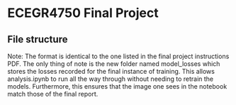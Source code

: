 # ECEGR4750 Final Project

## File structure

Note: The format is identical to the one listed in the final project instructions PDF. The only thing of note is the new folder named model_losses which stores the losses recorded for the final instance of training. This allows analysis.ipynb to run all the way through without needing to retrain the models.
Furthermore, this ensures that the image one sees in the notebook match those of the final report.

